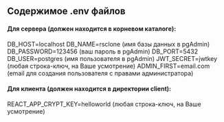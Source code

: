 ## Содержимое .env файлов

#### Для сервера (должен находится в корневом каталоге):
DB_HOST=localhost
DB_NAME=rsclone (имя базы данных в pgAdmin)
DB_PASSWORD=123456 (ваш пароль в pgAdmin)
DB_PORT=5432
DB_USER=postgres (имя пользователя в pgAdmin)
JWT_SECRET=jwtkey (любая строка-ключ, на Ваше усмотрение)
ADMIN_FIRST=email.com (email для создания пользователя с правами администратора)

#### Для клиента (должен находится в директории client):
REACT_APP_CRYPT_KEY=helloworld (любая строка-ключ, на Ваше усмотрение)
